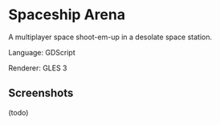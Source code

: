 # Spaceship Arena

A multiplayer space shoot-em-up in a desolate space station.

Language: GDScript

Renderer: GLES 3

## Screenshots

(todo)
